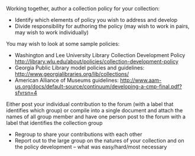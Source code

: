 Working together, author a collection policy for your collection:

- Identify which elements of policy you wish to address and develop
- Divide responsibility for authoring the policy (may wish to work in pairs, may wish to work individually)

You may wish to look at some sample policies:
* Washington and Lee University Library Collection Development Policy http://library.wlu.edu/about/policies/collection-development-policy
* Georgia Public Library model policies and guidelines: http://www.georgialibraries.org/lib/collections/
* American Alliance of Museums guidelines: http://www.aam-us.org/docs/default-source/continuum/developing-a-cmp-final.pdf?sfvrsn=4

Either post your individual contribution to the forum (with a label that identifies which group) or compile into a single document and attach the names of all group member and have one person post to the forum with a label that identifies the collection group

- Regroup to share your contributions with each other
- Report out to the large group on the natures of your collection and on the policy development – what was easy/hard/most necessary
